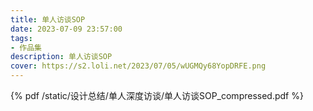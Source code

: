 ```yaml
---
title: 单人访谈SOP
date: 2023-07-09 23:57:00
tags:
- 作品集
description: 单人访谈SOP
cover: https://s2.loli.net/2023/07/05/wUGMQy68YopDRFE.png
---
```


{% pdf /static/设计总结/单人深度访谈/单人访谈SOP_compressed.pdf %}

